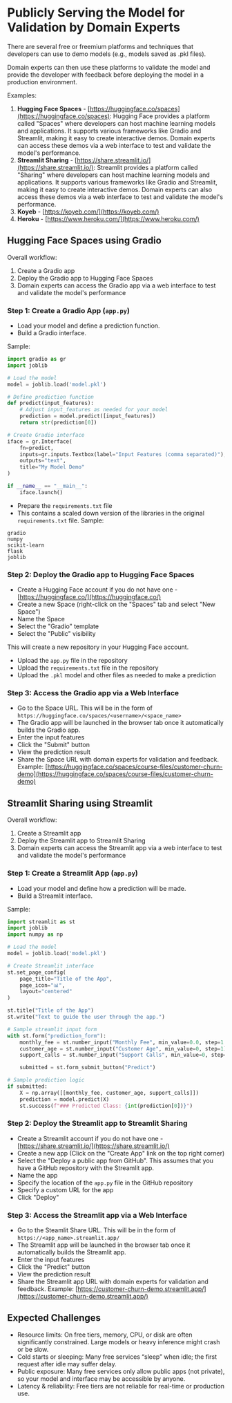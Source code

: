 # Publicly Serving the Model for Validation by Domain Experts

There are several free or freemium platforms and techniques that developers can use to demo models (e.g., models saved as .pkl files).

Domain experts can then use these platforms to validate the model and provide the developer with feedback before deploying the model in a production environment.

Examples:
1. **Hugging Face Spaces** - [https://huggingface.co/spaces](https://huggingface.co/spaces): Hugging Face provides a platform called "Spaces" where developers can host machine learning models and applications. It supports various frameworks like Gradio and Streamlit, making it easy to create interactive demos. Domain experts can access these demos via a web interface to test and validate the model's performance.
2. **Streamlit Sharing** - [https://share.streamlit.io/](https://share.streamlit.io/): Streamlit provides a platform called "Sharing" where developers can host machine learning models and applications. It supports various frameworks like Gradio and Streamlit, making it easy to create interactive demos. Domain experts can also access these demos via a web interface to test and validate the model's performance.
3. **Koyeb** - [https://koyeb.com/](https://koyeb.com/)
4. **Heroku** - [https://www.heroku.com/](https://www.heroku.com/)

## Hugging Face Spaces using Gradio
Overall workflow:
1. Create a Gradio app
2. Deploy the Gradio app to Hugging Face Spaces
3. Domain experts can access the Gradio app via a web interface to test and validate the model's performance

### Step 1: Create a Gradio App (`app.py`)
- Load your model and define a prediction function. 
- Build a Gradio interface.

Sample:
```python
import gradio as gr
import joblib

# Load the model
model = joblib.load('model.pkl')

# Define prediction function
def predict(input_features):
    # Adjust input_features as needed for your model
    prediction = model.predict([input_features])
    return str(prediction[0])

# Create Gradio interface
iface = gr.Interface(
    fn=predict,
    inputs=gr.inputs.Textbox(label="Input Features (comma separated)"),
    outputs="text",
    title="My Model Demo"
)

if __name__ == "__main__":
    iface.launch()
```

- Prepare the `requirements.txt` file
- This contains a scaled down version of the libraries in the original `requirements.txt` file.
Sample:
```text
gradio
numpy
scikit-learn
flask
joblib
```

### Step 2: Deploy the Gradio app to Hugging Face Spaces
- Create a Hugging Face account if you do not have one - [https://huggingface.co/](https://huggingface.co/)
- Create a new Space (right-click on the "Spaces" tab and select "New Space")
- Name the Space
- Select the "Gradio" template
- Select the "Public" visibility

This will create a new repository in your Hugging Face account.
- Upload the `app.py` file in the repository
- Upload the `requirements.txt` file in the repository
- Upload the `.pkl` model and other files as needed to make a prediction

### Step 3: Access the Gradio app via a Web Interface
- Go to the Space URL. This will be in the form of `https://huggingface.co/spaces/<username>/<space_name>`
- The Gradio app will be launched in the browser tab once it automatically builds the Gradio app.
- Enter the input features
- Click the "Submit" button
- View the prediction result
- Share the Space URL with domain experts for validation and feedback. Example: [https://huggingface.co/spaces/course-files/customer-churn-demo](https://huggingface.co/spaces/course-files/customer-churn-demo)

## Streamlit Sharing using Streamlit
Overall workflow:
1. Create a Streamlit app
2. Deploy the Streamlit app to Streamlit Sharing
3. Domain experts can access the Streamlit app via a web interface to test and validate the model's performance

### Step 1: Create a Streamlit App (`app.py`)
- Load your model and define how a prediction will be made. 
- Build a Streamlit interface.

Sample:
```python
import streamlit as st
import joblib
import numpy as np

# Load the model
model = joblib.load('model.pkl')

# Create Streamlit interface
st.set_page_config(
    page_title="Title of the App",
    page_icon="📊",
    layout="centered"
)

st.title("Title of the App")
st.write("Text to guide the user through the app.")

# Sample streamlit input form
with st.form("prediction_form"):
    monthly_fee = st.number_input("Monthly Fee", min_value=0.0, step=1.0)
    customer_age = st.number_input("Customer Age", min_value=0, step=1)
    support_calls = st.number_input("Support Calls", min_value=0, step=1)

    submitted = st.form_submit_button("Predict")

# Sample prediction logic
if submitted:
    X = np.array([[monthly_fee, customer_age, support_calls]])
    prediction = model.predict(X)
    st.success(f"### Predicted Class: {int(prediction[0])}")
```

### Step 2: Deploy the Streamlit app to Streamlit Sharing
- Create a Streamlit account if you do not have one - [https://share.streamlit.io/](https://share.streamlit.io/)
- Create a new app (Click on the "Create App" link on the top right corner)
- Select the "Deploy a public app from GitHub". This assumes that you have a GitHub repository with the Streamlit app.
- Name the app
- Specify the location of the `app.py` file in the GitHub repository
- Specify a custom URL for the app
- Click "Deploy"

### Step 3: Access the Streamlit app via a Web Interface
- Go to the Steamlit Share URL. This will be in the form of `https://<app_name>.streamlit.app/`
- The Streamlit app will be launched in the browser tab once it automatically builds the Streamlit app.
- Enter the input features
- Click the "Predict" button
- View the prediction result
- Share the Streamlit app URL with domain experts for validation and feedback. Example: [https://customer-churn-demo.streamlit.app/](https://customer-churn-demo.streamlit.app/)

## Expected Challenges
- Resource limits: On free tiers, memory, CPU, or disk are often significantly constrained. Large models or heavy inference might crash or be slow.
- Cold starts or sleeping: Many free services “sleep” when idle; the first request after idle may suffer delay.
- Public exposure: Many free services only allow public apps (not private), so your model and interface may be accessible by anyone.
- Latency & reliability: Free tiers are not reliable for real-time or production use.
